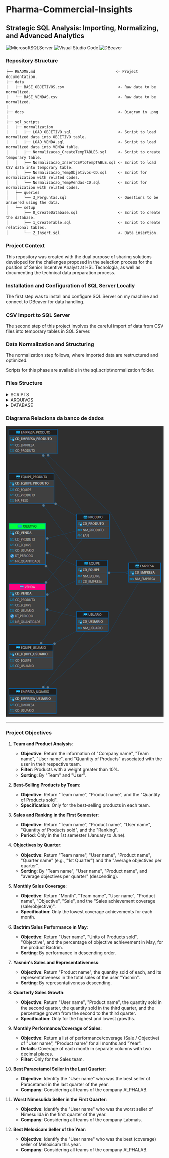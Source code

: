 # Pharma-Commercial-Insights

## Strategic SQL Analysis: Importing, Normalizing, and Advanced Analytics

![MicrosoftSQLServer](https://img.shields.io/badge/Microsoft%20SQL%20Server-CC2927.svg?style=for-the-badge&logo=Microsoft-SQL-Server&logoColor=white)
![Visual Studio Code](https://img.shields.io/badge/Visual%20Studio%20Code-007ACC.svg?style=for-the-badge&logo=Visual-Studio-Code&logoColor=white)
![DBeaver](https://img.shields.io/badge/DBeaver-382923.svg?style=for-the-badge&logo=DBeaver&logoColor=white)

### Repository Structure

```nohighlight
├── README.md                                    <- Project documentation.
├── data
│   ├── BASE_OBJETIVOS.csv                        <- Raw data to be normalized.
│   └── BASE_VENDAS.csv                           <- Raw data to be normalized.
│
├── docs                                          <- Diagram in .png
│
├── sql_scripts
│   ├── normalization
│   │   ├── LOAD_OBJETIVO.sql                     <- Script to load normalized data into OBJETIVO table.
│   │   ├── LOAD_VENDA.sql                        <- Script to load normalized data into VENDA table.
│   │   ├── Normalizacao_CreateTempTABLES.sql     <- Script to create temporary table.
│   │   ├── Normalizacao_InsertCSVtoTempTABLE.sql <- Script to load CSV data into temporary table.
│   │   ├── Normalizacao_TempObjetivos-CD.sql     <- Script for normalization with related codes.
│   │   └── Normalizacao_TempVendas-CD.sql        <- Script for normalization with related codes.
│   ├── queries
│   │   └── 3_Perguntas.sql                       <- Questions to be answered using the data.
│   └── setup
│       ├── 0_CreateDatabase.sql                  <- Script to create the database.
│       ├── 1_CreateTable.sql                     <- Script to create relational tables.
│       └── 2_Insert.sql                          <- Data insertion.
```

### Project Context

This repository was created with the dual purpose of sharing solutions developed for the challenges proposed in the selection process for the position of Senior Incentive Analyst at HSL Tecnologia, as well as documenting the technical data preparation process.

### Installation and Configuration of SQL Server Locally

The first step was to install and configure SQL Server on my machine and connect to DBeaver for data handling.

### CSV Import to SQL Server

The second step of this project involves the careful import of data from CSV files into temporary tables in SQL Server.

### Data Normalization and Structuring

The normalization step follows, where imported data are restructured and optimized.

Scripts for this phase are available in the sql_script\normalization folder.

### Files Structure
<details>
  <summary>SCRIPTS</summary>

  * 0_CreateDatabase.sql
  * 1_CreateTable.sql
  * 2_Insert.sql
  * 3_Perguntas.sql
</details>

<details>
  <summary>ARQUIVOS</summary>

  * BASE_OBJETIVOS.csv
    * `EAN`
    * `EQUIPE`
    * `VENDEDOR`
    * `JAN`
    * `FEV`
    * `MAR`
    * `ABR`
    * `MAI`
    * `JUN`
    * `JUL`
    * `AGO`
    * `SET`
    * `OUT`
    * `NOV`
    * `DEZ`
  * BASE_VENDAS.csv
    * `EAN`
    * `EQUIPE`
    * `VENDEDOR`
    * `JAN`
    * `FEV`
    * `MAR`
    * `ABR`
    * `MAI`
    * `JUN`
    * `JUL`
    * `AGO`
    * `SET`
    * `OUT`
    * `NOV`
    * `DEZ`
</details>

<details>
  <summary>DATABASE</summary>

* `OBJETIVO`
	* `CD_VENDA` PRIMARY KEY
	* `CD_PRODUTO` FOREIGN KEY
	* `CD_EQUIPE` FOREIGN KEY
	* `CD_USUARIO` FOREIGN KEY
	* `DT_PERIODO`
	* `NR_QUANTIDADE`
* `VENDA`
	* `CD_VENDA` PRIMARY KEY
	* `CD_PRODUTO` FOREIGN KEY
	* `CD_EQUIPE` FOREIGN KEY
	* `CD_USUARIO` FOREIGN KEY
	* `DT_PERIODO`
	* `NR_QUANTIDADE`
* `PRODUTO`
	* `CD_PRODUTO` PRIMARY KEY
	* `NM_PRODUTO`
	* `EAN`
* `EQUIPE`
	* `CD_EQUIPE` PRIMARY KEY
	* `NM_EQUIPE`
	* `CD_EMPRESA` FOREIGN KEY
* `EMPRESA`
	* `CD_EMPRESA` PRIMARY KEY
	* `NN_EMPRESA`
* `USARIO`
	* `CD_USUARIO` PRIMARY KEY
	* `NM_USUARIO`
* `EQUIPE_PRODUTO`
	* `CD_EQUIPE_PRODUTO` PRIMARY KEY
	* `CD_EQUIPE` FOREIGN KEY
	* `CD_PRODUTO` FOREIGN KEY
	* `NR_PESO`
* `EMPRESA_PRODUTO`
	* `CD_EMPRESA_PRODUTO` PRIMARY KEY
	* `CD_EMPRESA` FOREIGN KEY
	* `CD_PRODUTO` FOREIGN KEY
* `EQUIPE_USUARIO`
	* `CD_EQUIPE_USUARIO` PRIMARY KEY
	* `CD_EQUIPE` FOREIGN KEY
	* `CD_USUARIO` FOREIGN KEY
* `USUARIO_EMPRESA`
	* `CD_EMPRESA_USUARIO` PRIMARY KEY
	* `CD_EMPRESA` FOREIGN KEY
	* `CD_USUARIO` FOREIGN KEY
</details>

### Diagrama Relaciona da banco de dados
![Diagrama](https://github.com/jlfenerich/HSL-Processo-Seletivo/blob/main/docs/master%20-%20HSL_TESTE%20-%20dbo.png?raw=true)

---

### Project Objectives

1. **Team and Product Analysis**:
   - **Objective**: Return the information of "Company name", "Team name", "User name", and "Quantity of Products" associated with the user in their respective team.
   - **Filter**: Products with a weight greater than 10%.
   - **Sorting**: By "Team" and "User".

2. **Best-Selling Products by Team**:
   - **Objective**: Return "Team name", "Product name", and the "Quantity of Products sold".
   - **Specification**: Only for the best-selling products in each team.

3. **Sales and Ranking in the First Semester**:
   - **Objective**: Return "Team name", "Product name", "User name", "Quantity of Products sold", and the "Ranking".
   - **Period**: Only in the 1st semester (January to June).

4. **Objectives by Quarter**:
   - **Objective**: Return "Team name", "User name", "Product name", "Quarter name" (e.g., "1st Quarter") and the "average objectives per quarter".
   - **Sorting**: By "Team name", "User name", "Product name", and "average objectives per quarter" (descending).

5. **Monthly Sales Coverage**:
   - **Objective**: Return "Month", "Team name", "User name", "Product name", "Objective", "Sale", and the "Sales achievement coverage (sale/objective)".
   - **Specification**: Only the lowest coverage achievements for each month.

6. **Bactrim Sales Performance in May**:
   - **Objective**: Return "User name", "Units of Products sold", "Objective", and the percentage of objective achievement in May, for the product Bactrim.
   - **Sorting**: By performance in descending order.

7. **Yasmin's Sales and Representativeness**:
   - **Objective**: Return "Product name", the quantity sold of each, and its representativeness in the total sales of the user "Yasmin".
   - **Sorting**: By representativeness descending.

8. **Quarterly Sales Growth**:
   - **Objective**: Return "User name", "Product name", the quantity sold in the second quarter, the quantity sold in the third quarter, and the percentage growth from the second to the third quarter.
   - **Specification**: Only for the highest and lowest growths.

9. **Monthly Performance/Coverage of Sales**:
   - **Objective**: Return a list of performance/coverage (Sale / Objective) of "User name", "Product name" for all months and "Year".
   - **Details**: Coverage of each month in separate columns with two decimal places.
   - **Filter**: Only for the Sales team.

10. **Best Paracetamol Seller in the Last Quarter**:
    - **Objective**: Identify the "User name" who was the best seller of Paracetamol in the last quarter of the year.
    - **Company**: Considering all teams of the company ALPHALAB.

11. **Worst Nimesulida Seller in the First Quarter**:
    - **Objective**: Identify the "User name" who was the worst seller of Nimesulida in the first quarter of the year.
    - **Company**: Considering all teams of the company Labmais.

12. **Best Meloxicam Seller of the Year**:
    - **Objective**: Identify the "User name" who was the best (coverage) seller of Meloxicam this year.
    - **Company**: Considering all teams of the company ALPHALAB.

